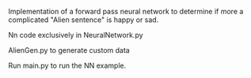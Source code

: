 Implementation of a forward pass neural network to determine if more a complicated "Alien sentence" is happy or sad.

Nn code exclusively in  NeuralNetwork.py

AlienGen.py to generate custom data

Run main.py to run the NN example.
